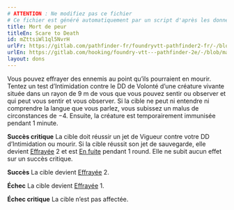 ```yaml
---
# ATTENTION : Ne modifiez pas ce fichier
# Ce fichier est généré automatiquement par un script d'après les données du module Foundry VTT officiel et de sa traduction
title: Mort de peur
titleEn: Scare to Death
id: mZttsiWl1ql5NvrH
urlFr: https://gitlab.com/pathfinder-fr/foundryvtt-pathfinder2-fr/-/blob/master/data/feats/mZttsiWl1ql5NvrH.htm
urlEn: https://gitlab.com/hooking/foundry-vtt---pathfinder-2e/-/blob/master/packs/data/feats.db/scare-to-death.json
layout: dons
---
```

Vous pouvez effrayer des ennemis au point qu’ils pourraient en mourir. Tentez un test d’Intimidation contre le DD de Volonté d’une créature vivante située dans un rayon de 9 m de vous que vous pouvez sentir ou observer et qui peut vous sentir et vous observer. Si la cible ne peut ni entendre ni comprendre la langue que vous parlez, vous subissez un malus de circonstances de −4. Ensuite, la créature est temporairement immunisée pendant 1 minute.

**Succès critique** La cible doit réussir un jet de Vigueur contre votre DD d’Intimidation ou mourir. Si la cible réussit son jet de sauvegarde, elle devient [Effrayée](../conditions/effrayé.html) 2 et est [En fuite](../conditions/en-fuite.html) pendant 1 round. Elle ne subit aucun effet sur un succès critique.

**Succès** La cible devient [Effrayée](../conditions/effrayé.html) 2.

**Échec** La cible devient [Effrayée](../conditions/effrayé.html) 1.

**Échec critique** La cible n’est pas affectée.
